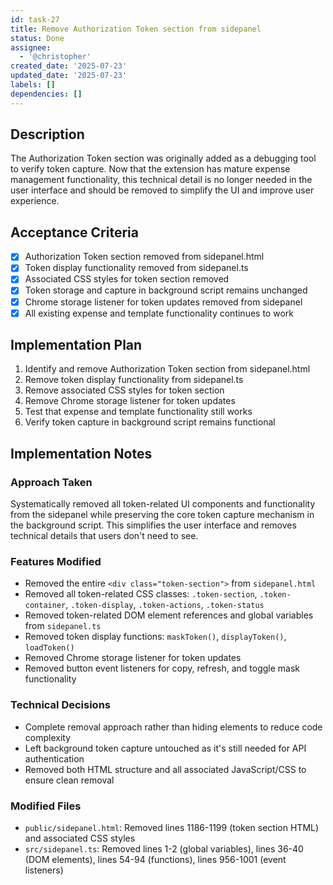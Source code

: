 ```yaml
---
id: task-27
title: Remove Authorization Token section from sidepanel
status: Done
assignee:
  - '@christopher'
created_date: '2025-07-23'
updated_date: '2025-07-23'
labels: []
dependencies: []
---
```


## Description

The Authorization Token section was originally added as a debugging tool to verify token capture. Now that the extension has mature expense management functionality, this technical detail is no longer needed in the user interface and should be removed to simplify the UI and improve user experience.

## Acceptance Criteria

- [x] Authorization Token section removed from sidepanel.html
- [x] Token display functionality removed from sidepanel.ts
- [x] Associated CSS styles for token section removed
- [x] Token storage and capture in background script remains unchanged
- [x] Chrome storage listener for token updates removed from sidepanel
- [x] All existing expense and template functionality continues to work

## Implementation Plan

1. Identify and remove Authorization Token section from sidepanel.html
2. Remove token display functionality from sidepanel.ts
3. Remove associated CSS styles for token section
4. Remove Chrome storage listener for token updates
5. Test that expense and template functionality still works
6. Verify token capture in background script remains functional

## Implementation Notes

### Approach Taken
Systematically removed all token-related UI components and functionality from the sidepanel while preserving the core token capture mechanism in the background script. This simplifies the user interface and removes technical details that users don't need to see.

### Features Modified
- Removed the entire `<div class="token-section">` from `sidepanel.html` 
- Removed all token-related CSS classes: `.token-section`, `.token-container`, `.token-display`, `.token-actions`, `.token-status`
- Removed token-related DOM element references and global variables from `sidepanel.ts`
- Removed token display functions: `maskToken()`, `displayToken()`, `loadToken()`
- Removed Chrome storage listener for token updates
- Removed button event listeners for copy, refresh, and toggle mask functionality

### Technical Decisions
- Complete removal approach rather than hiding elements to reduce code complexity
- Left background token capture untouched as it's still needed for API authentication
- Removed both HTML structure and all associated JavaScript/CSS to ensure clean removal

### Modified Files
- `public/sidepanel.html`: Removed lines 1186-1199 (token section HTML) and associated CSS styles
- `src/sidepanel.ts`: Removed lines 1-2 (global variables), lines 36-40 (DOM elements), lines 54-94 (functions), lines 956-1001 (event listeners)
